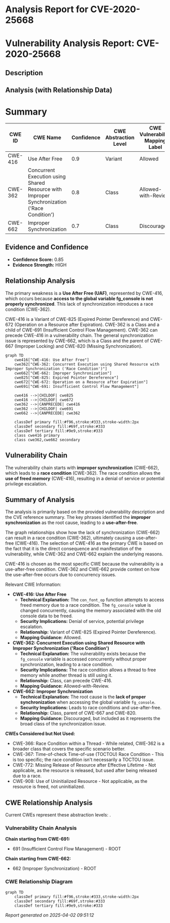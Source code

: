 # Analysis Report for CVE-2020-25668

# Vulnerability Analysis Report: CVE-2020-25668

## Description



## Analysis (with Relationship Data)

# Summary
| CWE ID | CWE Name | Confidence | CWE Abstraction Level | CWE Vulnerability Mapping Label | CWE-Vulnerability Mapping Notes |
|---|---|---|---|---|---|
| CWE-416 | Use After Free | 0.9 | Variant | Allowed | Primary CWE |
| CWE-362 | Concurrent Execution using Shared Resource with Improper Synchronization ('Race Condition') | 0.8 | Class | Allowed-with-Review | Secondary CWE |
| CWE-662 | Improper Synchronization | 0.7 | Class | Discouraged | Secondary CWE |

## Evidence and Confidence

*   **Confidence Score:** 0.85
*   **Evidence Strength:** HIGH

## Relationship Analysis
The primary weakness is a **Use After Free (UAF)**, represented by CWE-416, which occurs because **access to the global variable fg_console is not properly synchronized**. This lack of synchronization introduces a race condition (CWE-362).

CWE-416 is a Variant of CWE-825 (Expired Pointer Dereference) and CWE-672 (Operation on a Resource after Expiration). CWE-362 is a Class and a child of CWE-691 (Insufficient Control Flow Management). CWE-362 can precede CWE-416 in a vulnerability chain. The general synchronization issue is represented by CWE-662, which is a Class and the parent of CWE-667 (Improper Locking) and CWE-820 (Missing Synchronization).

```mermaid
graph TD
    cwe416["CWE-416: Use After Free"]
    cwe362["CWE-362: Concurrent Execution using Shared Resource with Improper Synchronization ('Race Condition')"]
    cwe662["CWE-662: Improper Synchronization"]
    cwe825["CWE-825: Expired Pointer Dereference"]
    cwe672["CWE-672: Operation on a Resource after Expiration"]
    cwe691["CWE-691: Insufficient Control Flow Management"]
    
    cwe416 -->|CHILDOF| cwe825
    cwe416 -->|CHILDOF| cwe672
    cwe362 -->|CANPRECEDE| cwe416
    cwe362 -->|CHILDOF| cwe691
    cwe662 -->|CANPRECEDE| cwe362
    
    classDef primary fill:#f96,stroke:#333,stroke-width:2px
    classDef secondary fill:#69f,stroke:#333
    classDef tertiary fill:#9e9,stroke:#333
    class cwe416 primary
    class cwe362,cwe662 secondary
```

## Vulnerability Chain
The vulnerability chain starts with **improper synchronization** (CWE-662), which leads to a **race condition** (CWE-362). The race condition allows the **use of freed memory** (CWE-416), resulting in a denial of service or potential privilege escalation.

## Summary of Analysis
The analysis is primarily based on the provided vulnerability description and the CVE reference summary. The key phrases identified the **improper synchronization** as the root cause, leading to a **use-after-free**.

The graph relationships show how the lack of synchronization (CWE-662) can result in a race condition (CWE-362), ultimately causing a use-after-free (CWE-416). The selection of CWE-416 as the primary CWE is based on the fact that it is the direct consequence and manifestation of the vulnerability, while CWE-362 and CWE-662 explain the underlying reasons.

CWE-416 is chosen as the most specific CWE because the vulnerability is a use-after-free condition. CWE-362 and CWE-662 provide context on how the use-after-free occurs due to concurrency issues.

Relevant CWE Information:

*   **CWE-416: Use After Free**
    *   **Technical Explanation:** The `con_font_op` function attempts to access freed memory due to a race condition. The `fg_console` value is changed concurrently, causing the memory associated with the old console data to be freed.
    *   **Security Implications:** Denial of service, potential privilege escalation.
    *   **Relationship:** Variant of CWE-825 (Expired Pointer Dereference).
    *   **Mapping Guidance:** Allowed.
*   **CWE-362: Concurrent Execution using Shared Resource with Improper Synchronization ('Race Condition')**
    *   **Technical Explanation:** The vulnerability exists because the `fg_console` variable is accessed concurrently without proper synchronization, leading to a race condition.
    *   **Security Implications:** The race condition allows a thread to free memory while another thread is still using it.
    *   **Relationship:** Class, can precede CWE-416.
    *   **Mapping Guidance:** Allowed-with-Review.
*   **CWE-662: Improper Synchronization**
    *   **Technical Explanation:** The root cause is the **lack of proper synchronization** when accessing the global variable `fg_console`.
    *   **Security Implications:** Leads to race conditions and use-after-free.
    *   **Relationship:** Class, parent of CWE-667 and CWE-820.
    *   **Mapping Guidance:** Discouraged, but included as it represents the broad class of the synchronization issue.

**CWEs Considered but Not Used:**

*   CWE-366: Race Condition within a Thread - While related, CWE-362 is a broader class that covers the specific scenario better.
*   CWE-367: Time-of-check Time-of-use (TOCTOU) Race Condition - This is too specific; the race condition isn't necessarily a TOCTOU issue.
*   CWE-772: Missing Release of Resource after Effective Lifetime - Not applicable, as the resource is released, but used after being released due to a race.
*   CWE-908: Use of Uninitialized Resource - Not applicable, as the resource is freed, not uninitialized.


## CWE Relationship Analysis

Current CWEs represent these abstraction levels: .


### Vulnerability Chain Analysis

**Chain starting from CWE-691:**
- 691 (Insufficient Control Flow Management) - ROOT


**Chain starting from CWE-662:**
- 662 (Improper Synchronization) - ROOT



### CWE Relationship Diagram

```mermaid
graph TD
    classDef primary fill:#f96,stroke:#333,stroke-width:2px
    classDef secondary fill:#69f,stroke:#333
    classDef tertiary fill:#9e9,stroke:#333
```



*Report generated on 2025-04-02 09:51:12*
